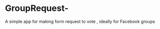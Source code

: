 # GroupRequest-


<p>A simple app for making form request to vote , ideally for Facebook groups</p>
